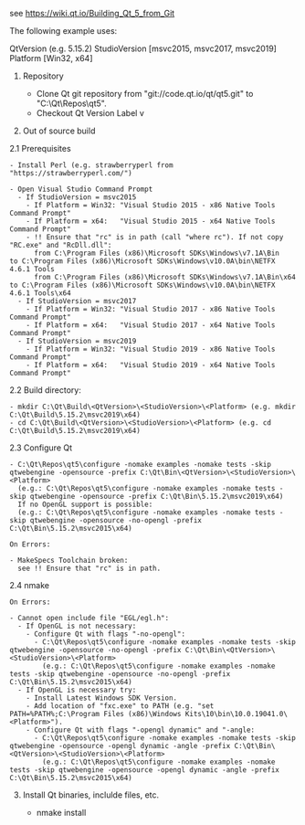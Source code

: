 see https://wiki.qt.io/Building_Qt_5_from_Git

The following example uses:

QtVersion      (e.g. 5.15.2)
StudioVersion  [msvc2015, msvc2017, msvc2019]
Platform       [Win32, x64]

1. Repository

   - Clone Qt git repository from "git://code.qt.io/qt/qt5.git" to "C:\Qt\Repos\qt5".
   - Checkout Qt Version Label v<QtVersion>

2. Out of source build

  2.1 Prerequisites

    - Install Perl (e.g. strawberryperl from "https://strawberryperl.com/")

    - Open Visual Studio Command Prompt
      - If StudioVersion = msvc2015
        - If Platform = Win32: "Visual Studio 2015 - x86 Native Tools Command Prompt"
        - If Platform = x64:   "Visual Studio 2015 - x64 Native Tools Command Prompt"
        - !! Ensure that "rc" is in path (call "where rc"). If not copy "RC.exe" and "RcDll.dll":
          from C:\Program Files (x86)\Microsoft SDKs\Windows\v7.1A\Bin     to C:\Program Files (x86)\Microsoft SDKs\Windows\v10.0A\bin\NETFX 4.6.1 Tools
          from C:\Program Files (x86)\Microsoft SDKs\Windows\v7.1A\Bin\x64 to C:\Program Files (x86)\Microsoft SDKs\Windows\v10.0A\bin\NETFX 4.6.1 Tools\x64
      - If StudioVersion = msvc2017
        - If Platform = Win32: "Visual Studio 2017 - x86 Native Tools Command Prompt"
        - If Platform = x64:   "Visual Studio 2017 - x64 Native Tools Command Prompt"
      - If StudioVersion = msvc2019
        - If Platform = Win32: "Visual Studio 2019 - x86 Native Tools Command Prompt"
        - If Platform = x64:   "Visual Studio 2019 - x64 Native Tools Command Prompt"

  2.2 Build directory:

    - mkdir C:\Qt\Build\<QtVersion>\<StudioVersion>\<Platform> (e.g. mkdir C:\Qt\Build\5.15.2\msvc2019\x64)
    - cd C:\Qt\Build\<QtVersion>\<StudioVersion>\<Platform> (e.g. cd C:\Qt\Build\5.15.2\msvc2019\x64)

  2.3 Configure Qt

    - C:\Qt\Repos\qt5\configure -nomake examples -nomake tests -skip qtwebengine -opensource -prefix C:\Qt\Bin\<QtVersion>\<StudioVersion>\<Platform>
      (e.g.: C:\Qt\Repos\qt5\configure -nomake examples -nomake tests -skip qtwebengine -opensource -prefix C:\Qt\Bin\5.15.2\msvc2019\x64)
      If no OpenGL support is possible:
      (e.g.: C:\Qt\Repos\qt5\configure -nomake examples -nomake tests -skip qtwebengine -opensource -no-opengl -prefix C:\Qt\Bin\5.15.2\msvc2015\x64)

    On Errors:

    - MakeSpecs Toolchain broken:
      see !! Ensure that "rc" is in path.

  2.4 nmake

    On Errors:

    - Cannot open include file "EGL/egl.h":
      - If OpenGL is not necessary:
        - Configure Qt with flags "-no-opengl":
          - C:\Qt\Repos\qt5\configure -nomake examples -nomake tests -skip qtwebengine -opensource -no-opengl -prefix C:\Qt\Bin\<QtVersion>\<StudioVersion>\<Platform>      
            (e.g.: C:\Qt\Repos\qt5\configure -nomake examples -nomake tests -skip qtwebengine -opensource -no-opengl -prefix C:\Qt\Bin\5.15.2\msvc2015\x64)
      - If OpenGL is necessary try:
        - Install Latest Windows SDK Version.
        - Add location of "fxc.exe" to PATH (e.g. "set PATH=%PATH%;C:\Program Files (x86)\Windows Kits\10\bin\10.0.19041.0\<Platform>").
        - Configure Qt with flags "-opengl dynamic" and "-angle:
          - C:\Qt\Repos\qt5\configure -nomake examples -nomake tests -skip qtwebengine -opensource -opengl dynamic -angle -prefix C:\Qt\Bin\<QtVersion>\<StudioVersion>\<Platform>      
            (e.g.: C:\Qt\Repos\qt5\configure -nomake examples -nomake tests -skip qtwebengine -opensource -opengl dynamic -angle -prefix C:\Qt\Bin\5.15.2\msvc2015\x64)

3. Install Qt binaries, inclulde files, etc.

   - nmake install
